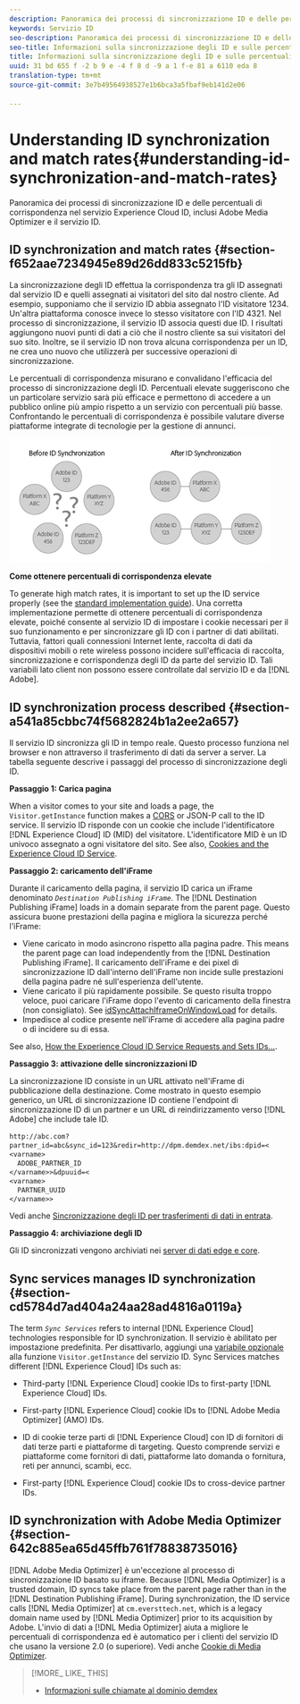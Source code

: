 ```yaml
---
description: Panoramica dei processi di sincronizzazione ID e delle percentuali di corrispondenza nel servizio Experience Cloud ID, inclusi Adobe Media Optimizer e il servizio ID.
keywords: Servizio ID
seo-description: Panoramica dei processi di sincronizzazione ID e delle percentuali di corrispondenza nel servizio Experience Cloud ID, inclusi Adobe Media Optimizer e il servizio ID.
seo-title: Informazioni sulla sincronizzazione degli ID e sulle percentuali di corrispondenza
title: Informazioni sulla sincronizzazione degli ID e sulle percentuali di corrispondenza
uuid: 31 bd 655 f -2 b 9 e -4 f 8 d -9 a 1 f-e 81 a 6110 eda 8
translation-type: tm+mt
source-git-commit: 3e7b49564938527e1b6bca3a5fbaf9eb141d2e06

---
```



# Understanding ID synchronization and match rates{#understanding-id-synchronization-and-match-rates}

Panoramica dei processi di sincronizzazione ID e delle percentuali di corrispondenza nel servizio Experience Cloud ID, inclusi Adobe Media Optimizer e il servizio ID.

## ID synchronization and match rates {#section-f652aae7234945e89d26dd833c5215fb}

La sincronizzazione degli ID effettua la corrispondenza tra gli ID assegnati dal servizio ID e quelli assegnati ai visitatori del sito dal nostro cliente. Ad esempio, supponiamo che il servizio ID abbia assegnato l&#39;ID visitatore 1234. Un&#39;altra piattaforma conosce invece lo stesso visitatore con l&#39;ID 4321. Nel processo di sincronizzazione, il servizio ID associa questi due ID. I risultati aggiungono nuovi punti di dati a ciò che il nostro cliente sa sui visitatori del suo sito. Inoltre, se il servizio ID non trova alcuna corrispondenza per un ID, ne crea uno nuovo che utilizzerà per successive operazioni di sincronizzazione.

Le percentuali di corrispondenza misurano e convalidano l&#39;efficacia del processo di sincronizzazione degli ID. Percentuali elevate suggeriscono che un particolare servizio sarà più efficace e permettono di accedere a un pubblico online più ampio rispetto a un servizio con percentuali più basse. Confrontando le percentuali di corrispondenza è possibile valutare diverse piattaforme integrate di tecnologie per la gestione di annunci.

![](assets/idsync2.png)

**Come ottenere percentuali di corrispondenza elevate**

To generate high match rates, it is important to set up the ID service properly (see the [standard implementation guide](../implementation-guides/standard.md#concept-89cd0199a9634fc48644f2d61e3d2445)). Una corretta implementazione permette di ottenere percentuali di corrispondenza elevate, poiché consente al servizio ID di impostare i cookie necessari per il suo funzionamento e per sincronizzare gli ID con i partner di dati abilitati. Tuttavia, fattori quali connessioni Internet lente, raccolta di dati da dispositivi mobili o rete wireless possono incidere sull&#39;efficacia di raccolta, sincronizzazione e corrispondenza degli ID da parte del servizio ID. Tali variabili lato client non possono essere controllate dal servizio ID e da [!DNL Adobe].

## ID synchronization process described {#section-a541a85cbbc74f5682824b1a2ee2a657}

Il servizio ID sincronizza gli ID in tempo reale. Questo processo funziona nel browser e non attraverso il trasferimento di dati da server a server. La tabella seguente descrive i passaggi del processo di sincronizzazione degli ID.

**Passaggio 1: Carica pagina**

When a visitor comes to your site and loads a page, the `Visitor.getInstance` function makes a [CORS](../reference/cors.md#concept-6c280446990d46d88ba9da15d2dcc758) or JSON-P call to the ID service. Il servizio ID risponde con un cookie che include l&#39;identificatore [!DNL Experience Cloud] ID (MID) del visitatore. L&#39;identificatore MID è un ID univoco assegnato a ogni visitatore del sito. See also, [Cookies and the Experience Cloud ID Service](../introduction/cookies.md).

**Passaggio 2: caricamento dell&#39;iFrame**

Durante il caricamento della pagina, il servizio ID carica un iFrame denominato *`Destination Publishing iFrame`*. The [!DNL Destination Publishing iFrame] loads in a domain separate from the parent page. Questo assicura buone prestazioni della pagina e migliora la sicurezza perché l&#39;iFrame:

* Viene caricato in modo asincrono rispetto alla pagina padre. This means the parent page can load independently from the [!DNL Destination Publishing iFrame]. Il caricamento dell&#39;iFrame e dei pixel di sincronizzazione ID dall&#39;interno dell&#39;iFrame non incide sulle prestazioni della pagina padre né sull&#39;esperienza dell&#39;utente.
* Viene caricato il più rapidamente possibile. Se questo risulta troppo veloce, puoi caricare l&#39;iFrame dopo l&#39;evento di caricamento della finestra (non consigliato). See [idSyncAttachIframeOnWindowLoad](../library/function-vars/idsyncattachiframeonwindowload.md#reference-b86b7112e0814a4c82c4e24c158508f4) for details.
* Impedisce al codice presente nell&#39;iFrame di accedere alla pagina padre o di incidere su di essa.

See also, [How the Experience Cloud ID Service Requests and Sets IDs...](../introduction/id-request.md#concept-2caacebb1d244402816760e9b8bcef6a).

**Passaggio 3: attivazione delle sincronizzazioni ID**

La sincronizzazione ID consiste in un URL attivato nell&#39;iFrame di pubblicazione della destinazione. Come mostrato in questo esempio generico, un URL di sincronizzazione ID contiene l&#39;endpoint di sincronizzazione ID di un partner e un URL di reindirizzamento verso [!DNL Adobe] che include tale ID.

```
http://abc.com?partner_id=abc&sync_id=123&redir=http://dpm.demdex.net/ibs:dpid=<
<varname>
  ADOBE_PARTNER_ID
</varname>>&dpuuid=<
<varname>
  PARTNER_UUID
</varname>>
```

Vedi anche [Sincronizzazione degli ID per trasferimenti di dati in entrata](https://marketing.adobe.com/resources/help/en_US/aam/c_id_sync_in.html).

**Passaggio 4: archiviazione degli ID**

Gli ID sincronizzati vengono archiviati nei [server di dati edge e core](https://marketing.adobe.com/resources/help/en_US/aam/c_compedge.html).

## Sync services manages ID synchronization {#section-cd5784d7ad404a24aa28ad4816a0119a}

The term *`Sync Services`* refers to internal [!DNL Experience Cloud] technologies responsible for ID synchronization. Il servizio è abilitato per impostazione predefinita. Per disattivarlo, aggiungi una [variabile opzionale](../library/function-vars/disableidsync.md#reference-589d6b489ac64eddb5a7ff758945e414) alla funzione `Visitor.getInstance` del servizio ID. Sync Services matches different [!DNL Experience Cloud] IDs such as:

* Third-party [!DNL Experience Cloud] cookie IDs to first-party [!DNL Experience Cloud] IDs.

* First-party [!DNL Experience Cloud] cookie IDs to [!DNL Adobe Media Optimizer] (AMO) IDs.

* ID di cookie terze parti di [!DNL Experience Cloud] con ID di fornitori di dati terze parti e piattaforme di targeting. Questo comprende servizi e piattaforme come fornitori di dati, piattaforme lato domanda o fornitura, reti per annunci, scambi, ecc.
* First-party [!DNL Experience Cloud] cookie IDs to cross-device partner IDs.

## ID synchronization with Adobe Media Optimizer {#section-642c885ea65d45ffb761f78838735016}

[!DNL Adobe Media Optimizer] è un&#39;eccezione al processo di sincronizzazione ID basato su iframe. Because [!DNL Media Optimizer] is a trusted domain, ID syncs take place from the parent page rather than in the [!DNL Destination Publishing iFrame]. During synchronization, the ID service calls [!DNL Media Optimizer] at `cm.eversttech.net`, which is a legacy domain name used by [!DNL Media Optimizer] prior to its acquisition by Adobe. L&#39;invio di dati a [!DNL Media Optimizer] aiuta a migliore le percentuali di corrispondenza ed è automatico per i clienti del servizio ID che usano la versione 2.0 (o superiore). Vedi anche [Cookie di Media Optimizer](https://marketing.adobe.com/resources/help/en_US/whitepapers/cookies/cookies_media_optimizer.html).

>[!MORE_ LIKE_ THIS]
>
>* [Informazioni sulle chiamate al dominio demdex](https://marketing.adobe.com/resources/help/en_US/aam/demdex-calls.html)

